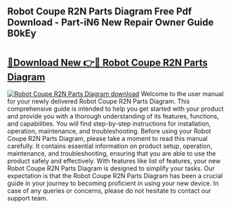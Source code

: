 ## Robot Coupe R2N Parts Diagram Free Pdf Download - Part-iN6 New Repair Owner Guide B0kEy

# <h2><a href="http://dfldi09.blite.top/?on=Robot+Coupe+R2N+Parts+Diagram">🔗Download New 👉🔴 Robot Coupe R2N Parts Diagram</a></h2>

[![Robot Coupe R2N Parts Diagram download](https://i.imgur.com/lujVjoI.png)](http://dfldi09.blite.top/?on=Robot+Coupe+R2N+Parts+Diagram)
Welcome to the user manual for your newly delivered Robot Coupe R2N Parts Diagram. This comprehensive guide is intended to help you get started with your product and provide you with a thorough understanding of its features, functions, and capabilities. You will find step-by-step instructions for installation, operation, maintenance, and troubleshooting. Before using your Robot Coupe R2N Parts Diagram, please take a moment to read this manual carefully. It contains essential information on product setup, operation, maintenance, and troubleshooting, ensuring that you are able to use the product safely and effectively. With features like list of features, your new Robot Coupe R2N Parts Diagram is designed to simplify your tasks. Our expectation is that the Robot Coupe R2N Parts Diagram has been a crucial guide in your journey to becoming proficient in using your new device. In case of any queries or concerns, please do not hesitate to contact our support team.
